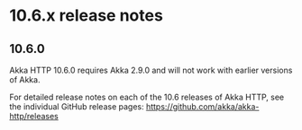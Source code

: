 # 10.6.x release notes

## 10.6.0

Akka HTTP 10.6.0 requires Akka 2.9.0 and will not work with earlier versions of Akka. 

For detailed release notes on each of the 10.6 releases of Akka HTTP, see the individual GitHub release pages: https://github.com/akka/akka-http/releases
